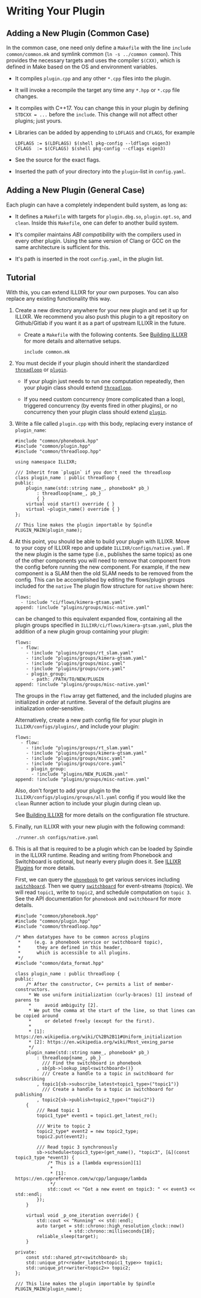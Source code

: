 # Writing Your Plugin

## Adding a New Plugin (Common Case)

In the common case, one need only define a `Makefile` with the line `include common/common.mk`
    and symlink common (`ln -s ../common common`).
This provides the necessary targets and uses the compiler `$(CXX)`,
    which is defined in Make based on the OS and environment variables.

-   It compiles `plugin.cpp` and any other `*.cpp` files into the plugin.

-   It will invoke a recompile the target any time any `*.hpp` or `*.cpp` file changes.

-   It compiles with C++17. You can change this in your plugin by defining
        `STDCXX = ...` before the `include`.
    This change will not affect other plugins; just yours.

-   Libraries can be added by appending to `LDFLAGS` and `CFLAGS`, for example

    <!--- language: lang-makefile -->

        LDFLAGS := $(LDFLAGS) $(shell pkg-config --ldflags eigen3)
        CFLAGS  := $(CFLAGS) $(shell pkg-config --cflags eigen3)

-   See the source for the exact flags.

-   Inserted the path of your directory into the `plugin`-list in `config.yaml`.


## Adding a New Plugin (General Case)

Each plugin can have a completely independent build system, as long as:

-   It defines a `Makefile` with targets for `plugin.dbg.so`, `plugin.opt.so`, and `clean`.
    Inside this `Makefile`, one can defer to another build system.

-   It's compiler maintains _ABI compatibility_ with the compilers used in every other plugin.
    Using the same version of Clang or GCC on the same architecture is sufficient for this.

-   It's path is inserted in the root `config.yaml`, in the plugin list.


## Tutorial

With this, you can extend ILLIXR for your own purposes.
You can also replace any existing functionality this way.

1.  Create a new directory anywhere for your new plugin and set it up for ILLIXR.
    We recommend you also push this plugin to a git repository on Github/Gitlab if you want it
        as a part of upstream ILLIXR in the future.

    -   Create a `Makefile` with the following contents.
        See [Building ILLIXR][10] for more details and alternative setups.

        <!--- language: lang-makefile -->

            include common.mk

1.  You must decide if your plugin should inherit the standardized [`threadloop`][12]
        or [`plugin`][13].

    -   If your plugin just needs to run one computation repeatedly,
            then your plugin class should extend [`threadloop`][12].

    -   If you need custom concurrency (more complicated than a loop),
            triggered concurrency (by events fired in other plugins),
            or no concurrency then your plugin class should extend [`plugin`][13].

1.  Write a file called `plugin.cpp` with this body, replacing every instance of `plugin_name`:

    <!--- language: lang-cpp -->

        #include "common/phonebook.hpp"
        #include "common/plugin.hpp"
        #include "common/threadloop.hpp"

        using namespace ILLIXR;

        /// Inherit from `plugin` if you don't need the threadloop
        class plugin_name : public threadloop {
        public:
            plugin_name(std::string name_, phonebook* pb_)
                : threadloop{name_, pb_}
                { }
            virtual void start() override { }
            virtual ~plugin_name() override { }
        };

        // This line makes the plugin importable by Spindle
        PLUGIN_MAIN(plugin_name);

1.  At this point, you should be able to build your plugin with ILLIXR.
    Move to your copy of ILLIXR repo and update `ILLIXR/configs/native.yaml`.
    If the new plugin is the same type (i.e., publishes the same topics)
        as one of the other components you will need to remove that component
        from the config before running the new component.
    For example, if the new component is a SLAM then the old SLAM needs to be removed from
        the config.
    This can be accomplished by editing the flows/plugin groups included for the `native`
    The plugin flow structure for `native` shown here:

    <!--- language: lang-yaml -->

        flows:
          - !include "ci/flows/kimera-gtsam.yaml"
        append: !include "plugins/groups/misc-native.yaml"

    can be changed to this equivalent expanded flow, containing all the plugin groups specified
        in `ILLIXR/ci/flows/kimera-gtsam.yaml`, plus the addition of a new plugin group
        containing your plugin:

    <!--- language: lang-yaml -->

        flows:
          - flow:
            - !include "plugins/groups/rt_slam.yaml"
            - !include "plugins/groups/kimera-gtsam.yaml"
            - !include "plugins/groups/misc.yaml"
            - !include "plugins/groups/core.yaml"
            - plugin_group:
              - path: /PATH/TO/NEW/PLUGIN
        append: !include "plugins/groups/misc-native.yaml"

    The groups in the `flow` array get flattened, and the included plugins are initialized
        _in order_ at runtime.
    Several of the default plugins are initialization order-sensitive.

    Alternatively, create a new path config file for your plugin in `ILLIXR/configs/plugins/`,
        and include your plugin:

    <!--- language: lang-yaml -->

        flows:
          - flow:
            - !include "plugins/groups/rt_slam.yaml"
            - !include "plugins/groups/kimera-gtsam.yaml"
            - !include "plugins/groups/misc.yaml"
            - !include "plugins/groups/core.yaml"
            - plugin_group:
              - !include "plugins/NEW_PLUGIN.yaml"
        append: !include "plugins/groups/misc-native.yaml"

    Also, don't forget to add your plugin to the `ILLIXR/configs/plugins/groups/all.yaml`
        config if you would like the `clean` Runner action to include your plugin during
        clean up.

    See [Building ILLIXR][10] for more details on the configuration file structure.

1.  Finally, run ILLIXR with your new plugin with the following command:

    <!--- language: lang-shell -->

        ./runner.sh configs/native.yaml

1.  This is all that is required to be a plugin which can be loaded by Spindle in
        the ILLIXR runtime.
    Reading and writing from Phonebook and Switchboard is optional,
        but nearly every plugin does it.
    See [ILLIXR Plugins][16] for more details.

    First, we can query the [`phonebook`][11] to get various services
        including [`switchboard`][14].
    Then we query [`switchboard`][14] for event-streams (topics).
    We will read `topic1`, write to `topic2`, and schedule computation on `topic 3`.
    See the API documentation for `phonebook` and `switchboard` for more details.

    <!--- language: lang-cpp -->

        #include "common/phonebook.hpp"
        #include "common/plugin.hpp"
        #include "common/threadloop.hpp"
    
        /* When datatypes have to be common across plugins
         *     (e.g. a phonebook service or switchboard topic),
         *      they are defined in this header,
         *      which is accessible to all plugins.
         */
        #include "common/data_format.hpp"
    
        class plugin_name : public threadloop {
        public:
            /* After the constructor, C++ permits a list of member-constructors.
             * We use uniform initialization (curly-braces) [1] instead of parens to
             *     avoid ambiguity [2].
             * We put the comma at the start of the line, so that lines can be copied around
             *     or deleted freely (except for the first).
             *
             * [1]: https://en.wikipedia.org/wiki/C%2B%2B11#Uniform_initialization
             * [2]: https://en.wikipedia.org/wiki/Most_vexing_parse
             */
            plugin_name(std::string name_, phonebook* pb_)
                : threadloop{name_, pb_}
                  /// Find the switchboard in phonebook
                , sb{pb->lookup_impl<switchboard>()}
                  /// Create a handle to a topic in switchboard for subscribing
                , topic1{sb->subscribe_latest<topic1_type>("topic1")}
                  /// Create a handle to a topic in switchboard for publishing
                , topic2{sb->publish<topic2_type>("topic2")}
            {
                /// Read topic 1
                topic1_type* event1 = topic1.get_latest_ro();
    
                /// Write to topic 2
                topic2_type* event2 = new topic2_type;
                topic2.put(event2);
    
                /// Read topic 3 synchronously
                sb->schedule<topic3_type>(get_name(), "topic3", [&](const topic3_type *event3) {
                    /* This is a [lambda expression][1]
                     *
                     * [1]: https://en.cppreference.com/w/cpp/language/lambda
                     */
                    std::cout << "Got a new event on topic3: " << event3 << std::endl;
                });
            }
    
            virtual void _p_one_iteration override() {
                std::cout << "Running" << std::endl;
                auto target = std::chrono::high_resolution_clock::now()
                            + std::chrono::milliseconds{10};
                reliable_sleep(target);
            }
    
        private:
            const std::shared_ptr<switchboard> sb;
            std::unique_ptr<reader_latest<topic1_type>> topic1;
            std::unique_ptr<writer<topic2>> topic2;
        };
    
        /// This line makes the plugin importable by Spindle
        PLUGIN_MAIN(plugin_name);


[//]: # (- Internal -)

[10]:   building_illixr.md
[11]:   api/html/classILLIXR_1_1phonebook.html
[12]:   api/html/classILLIXR_1_1threadloop.html
[13]:   api/html/classILLIXR_1_1plugin.html
[14]:   api/html/classILLIXR_1_1switchboard.html
[15]:   glossary.md#plugin
[16]:   illixr_plugins.md

